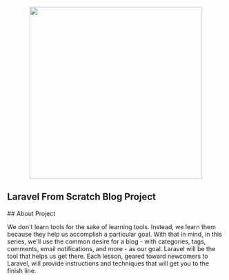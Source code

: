 <p align="center"><a href="https://laravel.com" target="_blank"><img src="https://raw.githubusercontent.com/laravel/art/master/logo-lockup/5%20SVG/2%20CMYK/1%20Full%20Color/laravel-logolockup-cmyk-red.svg" width="400"></a></p>
<h2>Laravel From Scratch Blog Project</h2>
## About Project

We don't learn tools for the sake of learning tools. Instead, we learn them because they help us accomplish a particular goal. With that in mind, in this series, we'll use the common desire for a blog - with categories, tags, comments, email notifications, and more - as our goal. Laravel will be the tool that helps us get there. Each lesson, geared toward newcomers to Laravel, will provide instructions and techniques that will get you to the finish line. 
